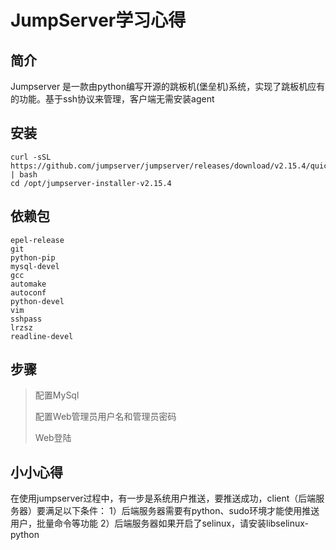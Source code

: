# JumpServer学习心得

## 简介

Jumpserver 是一款由python编写开源的跳板机(堡垒机)系统，实现了跳板机应有的功能。基于ssh协议来管理，客户端无需安装agent

## 安装

```
curl -sSL https://github.com/jumpserver/jumpserver/releases/download/v2.15.4/quick_start.sh | bash
cd /opt/jumpserver-installer-v2.15.4
```

## 依赖包

```
epel-release
git
python-pip
mysql-devel
gcc
automake 
autoconf 
python-devel
vim
sshpass
lrzsz 
readline-devel
```

## 步骤

> 配置MySql
>
> 配置Web管理员用户名和管理员密码
>
> Web登陆

## 小小心得

在使用jumpserver过程中，有一步是系统用户推送，要推送成功，client（后端服务器）要满足以下条件：
1）后端服务器需要有python、sudo环境才能使用推送用户，批量命令等功能
2）后端服务器如果开启了selinux，请安装libselinux-python


